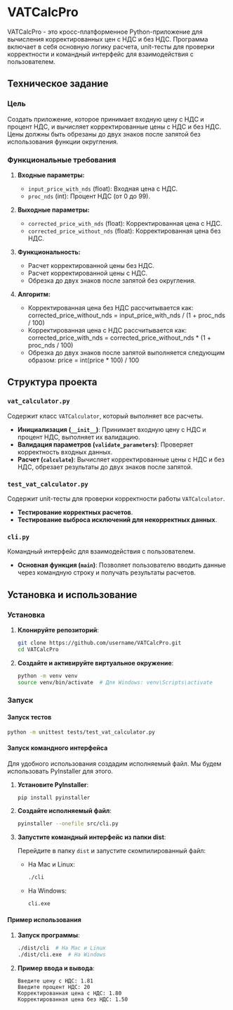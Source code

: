 # VATCalcPro

VATCalcPro - это кросс-платформенное Python-приложение для вычисления корректированных цен с НДС и без НДС. Программа включает в себя основную логику расчета, unit-тесты для проверки корректности и командный интерфейс для взаимодействия с пользователем.

## Техническое задание

### Цель

Создать приложение, которое принимает входную цену с НДС и процент НДС, и вычисляет корректированные цены с НДС и без НДС. Цены должны быть обрезаны до двух знаков после запятой без использования функции округления.

### Функциональные требования

1. **Входные параметры:**
   - `input_price_with_nds` (float): Входная цена с НДС.
   - `proc_nds` (int): Процент НДС (от 0 до 99).

2. **Выходные параметры:**
   - `corrected_price_with_nds` (float): Корректированная цена с НДС.
   - `corrected_price_without_nds` (float): Корректированная цена без НДС.

3. **Функциональность:**
   - Расчет корректированной цены без НДС.
   - Расчет корректированной цены с НДС.
   - Обрезка до двух знаков после запятой без округления.

4. **Алгоритм:**
   - Корректированная цена без НДС рассчитывается как: corrected_price_without_nds = input_price_with_nds / (1 + proc_nds / 100)
   - Корректированная цена с НДС рассчитывается как: corrected_price_with_nds = corrected_price_without_nds * (1 + proc_nds / 100)
   - Обрезка до двух знаков после запятой выполняется следующим образом: price = int(price * 100) / 100

## Структура проекта

### `vat_calculator.py`

Содержит класс `VATCalculator`, который выполняет все расчеты.

- **Инициализация (`__init__`)**: Принимает входную цену с НДС и процент НДС, выполняет их валидацию.
- **Валидация параметров (`validate_parameters`)**: Проверяет корректность входных данных.
- **Расчет (`calculate`)**: Вычисляет корректированные цены с НДС и без НДС, обрезает результаты до двух знаков после запятой.

### `test_vat_calculator.py`

Содержит unit-тесты для проверки корректности работы `VATCalculator`.

- **Тестирование корректных расчетов**.
- **Тестирование выброса исключений для некорректных данных**.

### `cli.py`

Командный интерфейс для взаимодействия с пользователем.

- **Основная функция (`main`)**: Позволяет пользователю вводить данные через командную строку и получать результаты расчетов.

## Установка и использование

### Установка

1. **Клонируйте репозиторий**:

   ```bash
   git clone https://github.com/username/VATCalcPro.git
   cd VATCalcPro
   ```

2. **Создайте и активируйте виртуальное окружение**:

   ```bash
   python -m venv venv
   source venv/bin/activate  # Для Windows: venv\Scripts\activate
   ```

### Запуск

#### Запуск тестов

```bash
python -m unittest tests/test_vat_calculator.py
```

#### Запуск командного интерфейса

Для удобного использования создадим исполняемый файл. Мы будем использовать PyInstaller для этого.

1. **Установите PyInstaller**:

   ```bash
   pip install pyinstaller
   ```

2. **Создайте исполняемый файл**:

   ```bash
   pyinstaller --onefile src/cli.py
   ```

3. **Запустите командный интерфейс из папки dist**:

   Перейдите в папку `dist` и запустите скомпилированный файл:

   - На Mac и Linux:
     ```bash
     ./cli
     ```
   - На Windows:
     ```bash
     cli.exe
     ```

#### Пример использования

1. **Запуск программы**:

   ```bash
   ./dist/cli  # На Mac и Linux
   ./dist/cli.exe  # На Windows
   ```

2. **Пример ввода и вывода**:

   ```
   Введите цену с НДС: 1.81
   Введите процент НДС: 20
   Корректированная цена с НДС: 1.80
   Корректированная цена без НДС: 1.50
   ```